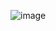![image](https://github.com/ThallesTorres/Bertoti/assets/57546200/3a04326a-f7cb-4228-a912-59966040e734)

